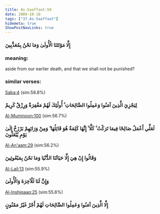 ```yaml
---
title: As-Saaffaat:59
date: 2009-10-18
tags: ["37.As-Saaffaat"]
hidemeta: true 
ShowPostNavLinks: true 
---
```

### إِلَّا مَوْتَتَنَا الْأُولَىٰ وَمَا نَحْنُ بِمُعَذَّبِينَ
### meaning: 
aside from our earlier death, and that we shall not be punished?
### similar verses: 

[Saba:4](/34/4) (sim:58.8%)

### لِيَجْزِيَ الَّذِينَ آمَنُوا وَعَمِلُوا الصَّالِحَاتِ ۚ أُولَٰئِكَ لَهُمْ مَغْفِرَةٌ وَرِزْقٌ كَرِيمٌ

[Al-Muminoon:100](/23/100) (sim:56.7%)

### لَعَلِّي أَعْمَلُ صَالِحًا فِيمَا تَرَكْتُ ۚ كَلَّا ۚ إِنَّهَا كَلِمَةٌ هُوَ قَائِلُهَا ۖ وَمِنْ وَرَائِهِمْ بَرْزَخٌ إِلَىٰ يَوْمِ يُبْعَثُونَ

[Al-An'aam:29](/6/29) (sim:56.2%)

### وَقَالُوا إِنْ هِيَ إِلَّا حَيَاتُنَا الدُّنْيَا وَمَا نَحْنُ بِمَبْعُوثِينَ

[Al-Lail:13](/92/13) (sim:55.9%)

### وَإِنَّ لَنَا لَلْآخِرَةَ وَالْأُولَىٰ

[Al-Inshiqaaq:25](/84/25) (sim:55.6%)

### إِلَّا الَّذِينَ آمَنُوا وَعَمِلُوا الصَّالِحَاتِ لَهُمْ أَجْرٌ غَيْرُ مَمْنُونٍ
